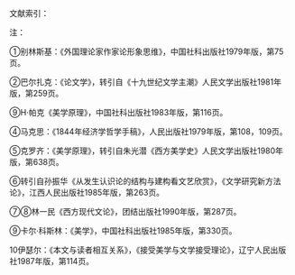 文献索引：

[^1]: 别林斯基. 外国理论家作家论形象思维[J]. 中国社科出版社. 1979. 第75页
[^2]: 巴尔扎克. 《论文学》，转引自《十九世纪文学主潮》人民文学出版社. 1981年版，第259页
[^3]: H·帕克 .《美学原理》. 中国社科出版社. 1983年版. 第116页
[^4]: 马克思. 1844 年经济学哲学手稿[M]. 人民出版社, 1979. 第108-109页
[^5]: 克罗齐.《美学原理》. 转引自: 朱光潜. 西方美学史[J]. 人民文学出版社. 1980年. 第638页
[^6]: 泰纳.《艺术哲学》. 上海译文出版社. 1983年.第266页
[^7]: 高尔基, 昌. 论文学[M]. 人民文学出版社, 1978. 第145页
[^8]: 狄德罗. 论戏剧艺术[J]. 文艺理论译丛, 1958, 1
[^9]: “为艺术而艺术”条 赵毅衡. 中 国 大 百 科 全 书· 外 国 文 学 卷[J]. 1982.


注：

①别林斯基：《外国理论家作家论形象思维》，中国社科出版社1979年版，第75页。

②巴尔扎克：《论文学》，转引自《十九世纪文学主潮》人民文学出版社1981年版，第259页。

⑨H·帕克《美学原理》，中国社科出版社1983年版，第116页。

④马克思：《1844年经济学哲学手稿》，人民出版社1979年版，第108，109页。

⑤克罗齐：《美学原理》，转引自朱光潜《西方美学史》人民文学出版社1980年版，第638页。

⑥转引自孙振华《从发生认识论的结构与建构看文艺欣赏》，《文学研究新方法论》，江西人民出版社1985年版，第263页。

⑦⑧林一民《西方现代文论》，团结出版社1990年版，第287页。

⑨卡尔·科斯林：《美学》，中国社科出版社1985年版，第330页。

10伊瑟尔：《本文与读者相互关系》，《接受美学与文学接受理论》，辽宁人民出版社1987年版，第114页。